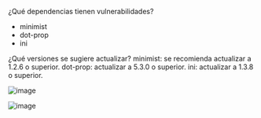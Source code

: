 ¿Qué dependencias tienen vulnerabilidades?
- minimist
- dot-prop
- ini

¿Qué versiones se sugiere actualizar?
minimist: se recomienda actualizar a 1.2.6 o superior.
dot-prop: actualizar a 5.3.0 o superior.
ini: actualizar a 1.3.8 o superior.


![image](https://github.com/user-attachments/assets/715dbfd8-2490-419d-b08d-d60578ec72fb)

![image](https://github.com/user-attachments/assets/1d09d5fd-5a28-4e37-bce4-fda95e264c4e)


